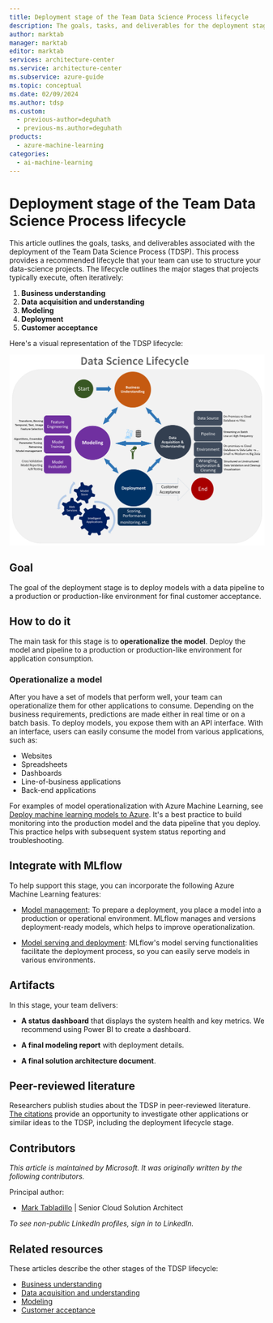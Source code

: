 ```yaml
---
title: Deployment stage of the Team Data Science Process lifecycle
description: The goals, tasks, and deliverables for the deployment stage of your data science projects
author: marktab
manager: marktab
editor: marktab
services: architecture-center
ms.service: architecture-center
ms.subservice: azure-guide
ms.topic: conceptual
ms.date: 02/09/2024
ms.author: tdsp
ms.custom:
  - previous-author=deguhath
  - previous-ms.author=deguhath
products:
  - azure-machine-learning
categories:
  - ai-machine-learning
---
```

# Deployment stage of the Team Data Science Process lifecycle

This article outlines the goals, tasks, and deliverables associated with the deployment of the Team Data Science Process (TDSP). This process provides a recommended lifecycle that your team can use to structure your data-science projects. The lifecycle outlines the major stages that projects typically execute, often iteratively:

1. **Business understanding**
2. **Data acquisition and understanding**
3. **Modeling**
4. **Deployment**
5. **Customer acceptance**

Here's a visual representation of the TDSP lifecycle:

[![Diagram that shows the stages of the TDSP lifecycle.](./media/lifecycle/tdsp-lifecycle2.png)](./media/lifecycle/tdsp-lifecycle2.png)

## Goal

The goal of the deployment stage is to deploy models with a data pipeline to a production or production-like environment for final customer acceptance.

## How to do it

The main task for this stage is to **operationalize the model**. Deploy the model and pipeline to a production or production-like environment for application consumption.

### Operationalize a model

After you have a set of models that perform well, your team can operationalize them for other applications to consume. Depending on the business requirements, predictions are made either in real time or on a batch basis. To deploy models, you expose them with an API interface. With an interface, users can easily consume the model from various applications, such as:

* Websites
* Spreadsheets
* Dashboards
* Line-of-business applications
* Back-end applications

For examples of model operationalization with Azure Machine Learning, see [Deploy machine learning models to Azure](/azure/machine-learning/how-to-deploy-managed-online-endpoints). It's a best practice to build monitoring into the production model and the data pipeline that you deploy. This practice helps with subsequent system status reporting and troubleshooting.

## Integrate with MLflow

To help support this stage, you can incorporate the following Azure Machine Learning features:

- [Model management](/azure/machine-learning/how-to-manage-models-mlflow): To prepare a deployment, you place a model into a production or operational environment. MLflow manages and versions deployment-ready models, which helps to improve operationalization.

- [Model serving and deployment](/azure/machine-learning/how-to-deploy-mlflow-models): MLflow's model serving functionalities facilitate the deployment process, so you can easily serve models in various environments.

## Artifacts

In this stage, your team delivers:

* **A status dashboard** that displays the system health and key metrics. We recommend using Power BI to create a dashboard.

* **A final modeling report** with deployment details.
* **A final solution architecture document**.

## Peer-reviewed literature

Researchers publish studies about the TDSP in peer-reviewed literature. [The citations](/azure/architecture/data-science-process/lifecycle#peer-reviewed-citations) provide an opportunity to investigate other applications or similar ideas to the TDSP, including the deployment lifecycle stage.

## Contributors

*This article is maintained by Microsoft. It was originally written by the following contributors.* 

Principal author:

 - [Mark Tabladillo](https://www.linkedin.com/in/marktab) | Senior Cloud Solution Architect

*To see non-public LinkedIn profiles, sign in to LinkedIn.*

## Related resources

These articles describe the other stages of the TDSP lifecycle:

- [Business understanding](lifecycle-business-understanding.md)
- [Data acquisition and understanding](lifecycle-data.md)
- [Modeling](lifecycle-modeling.md)
- [Customer acceptance](lifecycle-acceptance.md)

